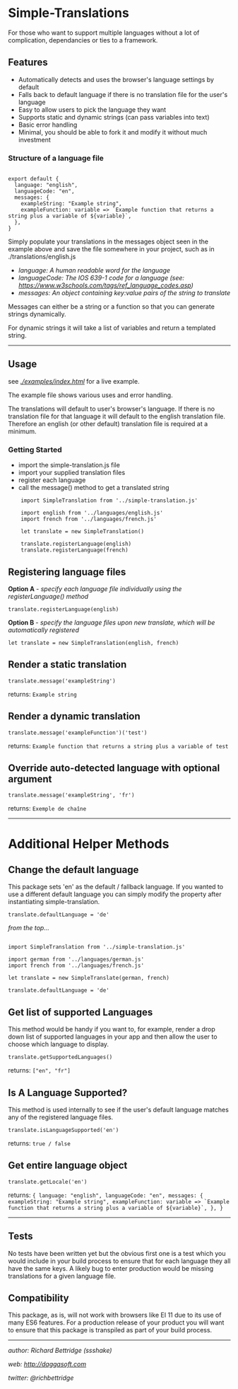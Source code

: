 
# Simple-Translations

For those who want to support multiple languages without a lot of complication, dependancies or ties to a framework.

## Features

- Automatically detects and uses the browser's language settings by default
- Falls back to default language if there is no translation file for the user's language
- Easy to allow users to pick the language they want
- Supports static and dynamic strings (can pass variables into text)
- Basic error handling
- Minimal, you should be able to fork it and modify it without much investment


### Structure of a language file
```

export default {
  language: "english",
  languageCode: "en",
  messages: {
    exampleString: "Example string",
    exampleFunction: variable => `Example function that returns a string plus a variable of ${variable}`,
  },
}

```
Simply populate your translations in the messages object seen in the example above and save the file somewhere in your project, such as in ./translations/english.js

- *language: A human readable word for the language*
- *languageCode: The IOS 639-1 code for a language (see: https://www.w3schools.com/tags/ref_language_codes.asp)*
- *messages: An object containing key:value pairs of the string to translate*

Messages can either be a string or a function so that you can generate strings dynamically.

For dynamic strings it will take a list of variables and return a templated string.

----------

## Usage

see *[./examples/index.html](https://ssshake.github.io/simple-translation/)* for a live example.

The example file shows various uses and error handling.

The translations will default to user's browser's language. If there is no translation file for that language it will default to the english translation file. Therefore an english (or other default) translation file is required at a minimum.

### Getting Started

- import the simple-translation.js file
- import your supplied translation files
- register each language
- call the message() method to get a translated string
```
    import SimpleTranslation from '../simple-translation.js'

    import english from '../languages/english.js'
    import french from '../languages/french.js'

    let translate = new SimpleTranslation()

    translate.registerLanguage(english)
    translate.registerLanguage(french)
```

## Registering language files

**Option A** - *specify each language file individually using the registerLanguage() method*

```translate.registerLanguage(english)```

**Option B** - *specify the language files upon new translate, which will be automatically registered*

```let translate = new SimpleTranslation(english, french)```

## Render a static translation
```translate.message('exampleString')```

returns: ```Example string```

## Render a dynamic translation
```translate.message('exampleFunction')('test')```

returns: ```Example function that returns a string plus a variable of test```

## Override auto-detected language with optional argument
```translate.message('exampleString', 'fr')```

returns: ```Exemple de chaîne```

----------

# Additional Helper Methods

## Change the default language

This package sets 'en' as the default / fallback language. If you wanted to use a different default language you can simply modify the property after instantiating simple-translation.

```translate.defaultLanguage = 'de'```

*from the top...*

```

import SimpleTranslation from '../simple-translation.js'

import german from '../languages/german.js'
import french from '../languages/french.js'

let translate = new SimpleTranslate(german, french)

translate.defaultLanguage = 'de'

```

## Get list of supported Languages

This method would be handy if you want to, for example, render a drop down list of supported languages in your app and then allow the user to choose which language to display.

```translate.getSupportedLanguages()```

returns: ```["en", "fr"]```

## Is A Language Supported?

This method is used internally to see if the user's default language matches any of the registered language files.  

```translate.isLanguageSupported('en')```

returns: ```true / false```

## Get entire language object
```translate.getLocale('en')```

returns: ```{
  language: "english",
  languageCode: "en",
  messages: {
    exampleString: "Example string",
    exampleFunction: variable => `Example function that returns a string plus a variable of ${variable}`,
  },
}```

----------

## Tests

No tests have been written yet but the obvious first one is a test which you would include in your build process to ensure that for each language they all have the same keys. A likely bug to enter production would be missing translations for a given language file.

## Compatibility

This package, as is, will not work with browsers like EI 11 due to its use of many ES6 features. For a production release of your product you will want to ensure that this package is transpiled as part of your build process. 

----------

*author: Richard Bettridge (ssshake)*

*web: http://daggasoft.com*

*twitter: @richbettridge*
